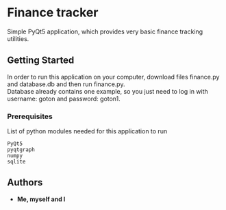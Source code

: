 # Finance tracker

Simple PyQt5 application, which provides very basic finance tracking utilities.

## Getting Started

In order to run this application on your computer, download files finance.py and database.db and then run finance.py.  
Database already contains one example, so you just need to log in with username: goton and password: goton1.

### Prerequisites

List of python modules needed for this application to run

```
PyQt5
pyqtgraph
numpy
sqlite
```




## Authors

* **Me, myself and I** 